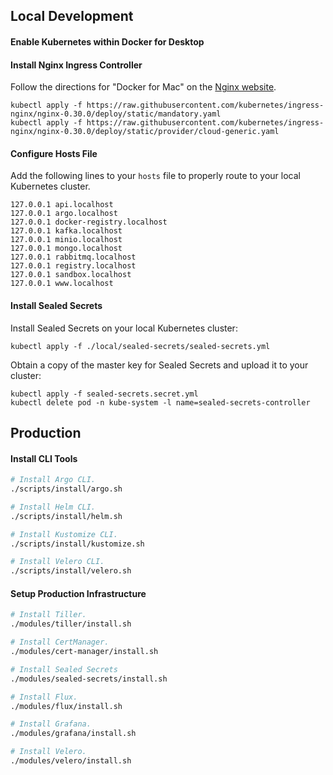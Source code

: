 ## Local Development

#### Enable Kubernetes within Docker for Desktop

#### Install Nginx Ingress Controller

Follow the directions for "Docker for Mac" on the [Nginx website](https://kubernetes.github.io/ingress-nginx/deploy).

```
kubectl apply -f https://raw.githubusercontent.com/kubernetes/ingress-nginx/nginx-0.30.0/deploy/static/mandatory.yaml
kubectl apply -f https://raw.githubusercontent.com/kubernetes/ingress-nginx/nginx-0.30.0/deploy/static/provider/cloud-generic.yaml
```

#### Configure Hosts File

Add the following lines to your `hosts` file to properly route to your local Kubernetes cluster.

```
127.0.0.1 api.localhost
127.0.0.1 argo.localhost
127.0.0.1 docker-registry.localhost
127.0.0.1 kafka.localhost
127.0.0.1 minio.localhost
127.0.0.1 mongo.localhost
127.0.0.1 rabbitmq.localhost
127.0.0.1 registry.localhost
127.0.0.1 sandbox.localhost
127.0.0.1 www.localhost
```

#### Install Sealed Secrets

Install Sealed Secrets on your local Kubernetes cluster:

```
kubectl apply -f ./local/sealed-secrets/sealed-secrets.yml
```

Obtain a copy of the master key for Sealed Secrets and upload it to your cluster:

```
kubectl apply -f sealed-secrets.secret.yml
kubectl delete pod -n kube-system -l name=sealed-secrets-controller
```

## Production

#### Install CLI Tools

```bash
# Install Argo CLI.
./scripts/install/argo.sh

# Install Helm CLI.
./scripts/install/helm.sh

# Install Kustomize CLI.
./scripts/install/kustomize.sh

# Install Velero CLI.
./scripts/install/velero.sh
```

#### Setup Production Infrastructure

```bash
# Install Tiller.
./modules/tiller/install.sh

# Install CertManager.
./modules/cert-manager/install.sh

# Install Sealed Secrets
./modules/sealed-secrets/install.sh

# Install Flux.
./modules/flux/install.sh

# Install Grafana.
./modules/grafana/install.sh

# Install Velero.
./modules/velero/install.sh
```
